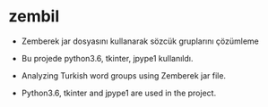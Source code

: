 # zembil
- Zemberek jar dosyasını kullanarak sözcük gruplarını çözümleme 
- Bu projede python3.6, tkinter, jpype1 kullanıldı.

- Analyzing Turkish word groups using Zemberek jar file.
- Python3.6, tkinter and jpype1 are used in the project.
